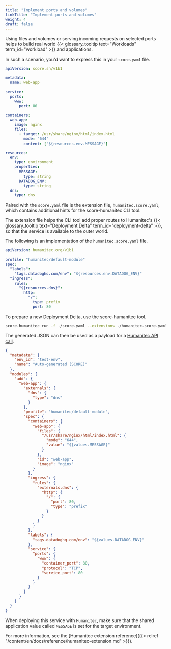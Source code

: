 ```yaml
---
title: "Implement ports and volumes"
linkTitle: "Implement ports and volumes"
weight: 4
draft: false
---
```


Using files and volumes or serving incoming requests on selected ports helps to build real world {{< glossary_tooltip text="Workloads" term_id="workload" >}} and applications.

In such a scenario, you'd want to express this in your `score.yaml` file.

```yaml
apiVersion: score.sh/v1b1

metadata:
  name: web-app

service:
  ports:
    www:
      port: 80

containers:
  web-app:
    image: nginx
    files:
      - target: /usr/share/nginx/html/index.html
        mode: "644"
        content: ["${resources.env.MESSAGE}"]

resources:
  env:
    type: environment
    properties:
      MESSAGE:
        type: string
      DATADOG_ENV:
        type: string
  dns:
    type: dns
```

Paired with the `score.yaml` file is the extension file, `humanitec.score.yaml`, which contains additional hints for the score-humanitec CLI tool.

The extension file helps the CLI tool add proper routes to Humanitec's {{< glossary_tooltip text="Deployment Delta" term_id="deployment-delta" >}}, so that the service is available to the outer world.

The following is an implementation of the `humanitec.score.yaml` file.

```yaml
apiVersion: humanitec.org/v1b1

profile: "humanitec/default-module"
spec:
  "labels":
    "tags.datadoghq.com/env": "${resources.env.DATADOG_ENV}"
  "ingress":
    rules:
      "${resources.dns}":
        http:
          "/":
            type: prefix
            port: 80
```

To prepare a new Deployment Delta, use the score-humanitec tool.

```bash
score-humanitec run -f ./score.yaml --extensions ./humanitec.score.yaml --env test-env
```

The generated JSON can then be used as a payload for a [Humanitec API call](https://api-docs.humanitec.com/#tag/Delta/paths/~1orgs~1%7BorgId%7D~1apps~1%7BappId%7D~1deltas/post).

```json
{
  "metadata": {
    "env_id": "test-env",
    "name": "Auto-generated (SCORE)"
  },
  "modules": {
    "add": {
      "web-app": {
        "externals": {
          "dns": {
            "type": "dns"
          }
        },
        "profile": "humanitec/default-module",
        "spec": {
          "containers": {
            "web-app": {
              "files": {
                "/usr/share/nginx/html/index.html": {
                  "mode": "644",
                  "value": "${values.MESSAGE}"
                }
              },
              "id": "web-app",
              "image": "nginx"
            }
          },
          "ingress": {
            "rules": {
              "externals.dns": {
                "http": {
                  "/": {
                    "port": 80,
                    "type": "prefix"
                  }
                }
              }
            }
          },
          "labels": {
            "tags.datadoghq.com/env": "${values.DATADOG_ENV}"
          },
          "service": {
            "ports": {
              "www": {
                "container_port": 80,
                "protocol": "TCP",
                "service_port": 80
              }
            }
          }
        }
      }
    }
  }
}
```

When deploying this service with `Humanitec`, make sure that the shared application value called `MESSAGE` is set for the target environment.

For more information, see the [Humanitec extension reference]({{< relref "/content/en/docs/reference/humanitec-extension.md" >}}).
